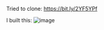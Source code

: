 Tried to clone: https://bit.ly/2YF5YPf

I built this: 
![image](https://user-images.githubusercontent.com/77549507/136715425-7cef3567-0582-40fd-92a5-da3ffaf61c39.png)
